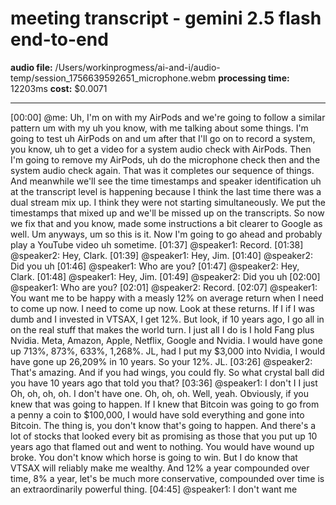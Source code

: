 # meeting transcript - gemini 2.5 flash end-to-end

**audio file:** /Users/workinprogmess/ai-and-i/audio-temp/session_1756639592651_microphone.webm
**processing time:** 12203ms
**cost:** $0.0071

---

[00:00] @me: Uh, I'm on with my AirPods and we're going to follow a similar pattern um with my uh you know, with me talking about some things. I'm going to test uh AirPods on and um after that I'll go on to record a system, you know, uh to get a video for a system audio check with AirPods. Then I'm going to remove my AirPods, uh do the microphone check then and the system audio check again. That was it completes our sequence of things. And meanwhile we'll see the time timestamps and speaker identification uh at the transcript level is happening because I think the last time there was a dual stream mix up. I think they were not starting simultaneously. We put the timestamps that mixed up and we'll be missed up on the transcripts. So now we fix that and you know, made some instructions a bit clearer to Google as well. Um anyways, um so this is it. Now I'm going to go ahead and probably play a YouTube video uh sometime.
[01:37] @speaker1:  Record.
[01:38] @speaker2: Hey, Clark.
[01:39] @speaker1: Hey, Jim.
[01:40] @speaker2: Did you uh
[01:46] @speaker1: Who are you?
[01:47] @speaker2: Hey, Clark.
[01:48] @speaker1: Hey, Jim.
[01:49] @speaker2: Did you uh
[02:00] @speaker1: Who are you?
[02:01] @speaker2: Record.
[02:07] @speaker1: You want me to be happy with a measly 12% on average return when I need to come up now. I need to come up now. Look at these returns. If I if I was dumb and I invested in VTSAX, I get 12%. But look, if 10 years ago, I go all in on the real stuff that makes the world turn. I just all I do is I hold Fang plus Nvidia. Meta, Amazon, Apple, Netflix, Google and Nvidia. I would have gone up 713%, 873%, 633%, 1,268%. JL, had I put my $3,000 into Nvidia, I would have gone up 26,209% in 10 years. So  your 12%. JL.
[03:26] @speaker2: That's amazing. And if you had wings, you could fly. So what crystal ball did you have 10 years ago that told you that?
[03:36] @speaker1: I don't I I just Oh, oh, oh, oh. I don't have one. Oh, oh, oh. Well, yeah. Obviously, if you knew that was going to happen. If I knew that Bitcoin was going to go from a penny a coin to $100,000, I would have sold everything and gone into Bitcoin. The thing is, you don't know that's going to happen. And there's a lot of stocks that looked every bit as promising as those that you put up 10 years ago that flamed out and went to nothing. You would have wound up broke. You don't know which horse is going to win. But I do know that VTSAX will reliably make me wealthy. And 12% a year compounded over time, 8% a year, let's be much more conservative, compounded over time is an extraordinarily powerful thing.
[04:45] @speaker1: I don't want me
